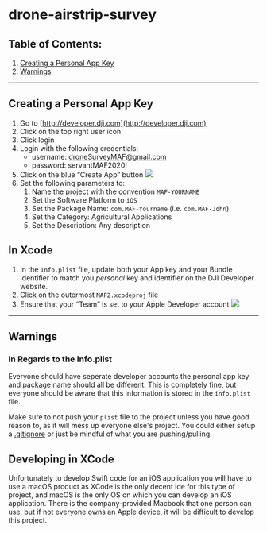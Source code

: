 # drone-airstrip-survey

## Table of Contents:
1. [Creating a Personal App Key](#creating-a-personal-app-key)
2. [Warnings](#warnings)
---

## Creating a Personal App Key
1. Go to [http://developer.dji.com](http://developer.dji.com)
2. Click on the top right user icon
3. Click login
4. Login with the following credentials:
	* username: droneSurveyMAF@gmail.com
	* password: servantMAF2020! 
5. Click on the blue “Create App” button
![](drone-airstrip-survey/page1image391114816.png) 
6. Set the following parameters to:
	1. Name the project with the convention `MAF-YOURNAME`
	2. Set the Software Platform to `iOS`
	3. Set the Package Name: `com.MAF-Yourname` (i.e. `com.MAF-John`)
	4. Set the Category: Agricultural Applications
	5. Set the Description: Any description

## In Xcode
1. In the `Info.plist` file, update both your App key and your Bundle Identifier to match you _personal_ key and identifier on the DJI Developer website.
2. Click on the outermost `MAF2.xcodeproj` file
3. Ensure that your “Team” is set to your Apple Developer account
![](drone-airstrip-survey/page2image450849360.png) 

---
## Warnings

### In Regards to the Info.plist
Everyone should have seperate developer accounts the personal app key and package name should all be different.
This is completely fine, but everyone should be aware that this information is stored in the `info.plist` file.

Make sure to not push your `plist` file to the project unless you have good reason to, as it will mess up everyone else's project. You could either setup a [.gitignore](https://git-scm.com/docs/gitignore) or just be mindful of what you are pushing/pulling.

## Developing in XCode
Unfortunately to develop Swift code for an iOS application you will have to use a macOS product as XCode is the only decent ide for this type of project, and macOS is the only OS on which you can develop an iOS application.  There is the company-provided Macbook that one person can use, but if not everyone owns an Apple device, it will be difficult to develop this project.
